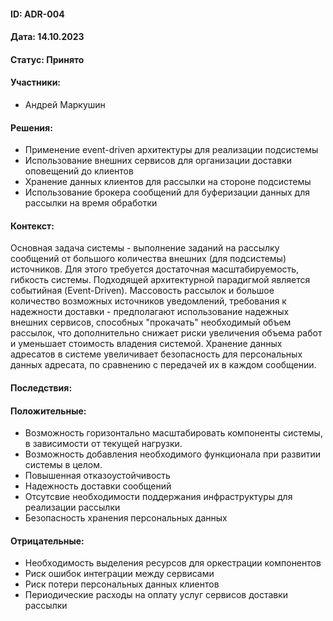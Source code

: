 #### ID: ADR-004

#### Дата: 14.10.2023

#### Статус: Принято

#### Участники:

* Андрей Маркушин

#### Решения:

* Применение event-driven архитектуры для реализации подсистемы
* Использование внешних сервисов для организации доставки оповещений до клиентов
* Хранение данных клиентов для рассылки на стороне подсистемы
* Использование брокера сообщений для буферизации данных для рассылки на время обработки

#### Контекст:

Основная задача системы - выполнение заданий на рассылку сообщений от большого количества внешних (для подсистемы) источников. Для этого требуется достаточная масштабируемость, гибкость системы. Подходящей архитектурной парадигмой является событийная (Event-Driven). Массовость рассылок и большое количество возможных источников уведомлений, требования к надежности доставки - предполагают использование надежных внешних сервисов, способных "прокачать" необходимый объем рассылок, что дополнительно снижает риски увеличения объема работ и уменьшает стоимость владения системой. Хранение данных адресатов в системе увеличивает безопасность для персональных данных адресата, по сравнению с передачей их в каждом сообщении.

#### Последствия:

#### Положительные:

* Возможность горизонтально масштабировать компоненты системы, в зависимости от текущей нагрузки. 
* Возможность добавления необходимого функционала при развитии системы в целом. 
* Повышенная отказоустойчивость
* Надежность доставки сообщений
* Отсутсвие необходимости поддержания инфраструктуры для реализации рассылки
* Безопасность хранения персональных данных


#### Отрицательные:

* Необходимость выделения ресурсов для оркестрации компонентов
* Риск ошибок интеграции между сервисами
* Риск потери персональных данных клиентов
* Периодические расходы на оплату услуг сервисов доставки рассылки
